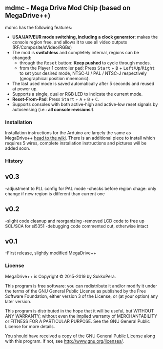 ## mdmc - Mega Drive Mod Chip (based on MegaDrive++)

mdmc has the following features:

- **USA/JAP/EUR mode switching, including a clock generator**: makes the console region free, and allows it to use all video outputs (RF/Composite/sVideo/RGBs)
- The mod is **switchless** and completely internal, regions can be changed:
    - through the <kbd>Reset</kbd> button: **Keep pushed** to cycle through modes.
    - from the Player 1 controller pad: Press <kbd>Start</kbd> + <kbd>B</kbd> + <kbd>Left</kbd>/<kbd>Up</kbd>/<kbd>Right</kbd> to set your desired mode, NTSC-U / PAL / NTSC-J respectively (geographical position mnemonic).
- The last used mode is saved automatically after 5 seconds and reused at power up.
- Supports a single, dual or RGB LED to indicate the current mode.
- **Reset-From-Pad**: Press <kbd>Start</kbd> + <kbd>A</kbd> + <kbd>B</kbd> + <kbd>C</kbd>.
- Supports consoles with both active-high and active-low reset signals by autosensing (i.e.: **all console revisions**!).

### Installation
Installation instructions for the Arduino are largely the same as MegaDrive++ [head to the wiki](https://github.com/SukkoPera/MegaDrivePlusPlus/wiki). There is an additional piece to install which requires 5 wires, complete installation instructions and pictures will be added soon.

### History
v0.3
----
-adjustment to PLL config for PAL mode
-checks before region chage: only change if new region is different than current one

v0.2
----
-slight code cleanup and reorganizing
-removed LCD code to free up SCL/SCA for si5351
-debugging code commented out, otherwise intact

v0.1
----
-First release, slightly modified MegaDrive++

### License
MegaDrive++ is Copyright &copy; 2015-2019 by SukkoPera.

This program is free software: you can redistribute it and/or modify it under the terms of the GNU General Public License as published by the Free Software Foundation, either version 3 of the License, or (at your option) any later version.

This program is distributed in the hope that it will be useful, but WITHOUT ANY WARRANTY; without even the implied warranty of MERCHANTABILITY or FITNESS FOR A PARTICULAR PURPOSE.  See the GNU General Public License for more details.

You should have received a copy of the GNU General Public License along with this program. If not, see <http://www.gnu.org/licenses/>.
